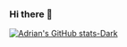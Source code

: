 ### Hi there 👋


[![Adrian's GitHub stats-Dark](https://github-readme-stats.vercel.app/api?username=AdrianK-B06&show_icons=true&theme=dark#gh-dark-mode-only)](https://github.com/AdrianK-B06/github-readme-stats#gh-dark-mode-only)

<!--
**AdrianK-B06/AdrianK-B06** is a ✨ _special_ ✨ repository because its `README.md` (this file) appears on your GitHub profile.

Here are some ideas to get you started:

- 🔭 I’m currently working on ...
- 🌱 I’m currently learning ...
- 👯 I’m looking to collaborate on ...
- 🤔 I’m looking for help with ...
- 💬 Ask me about ...
- 📫 How to reach me: ...
- 😄 Pronouns: ...
- ⚡ Fun fact: ...
-->
